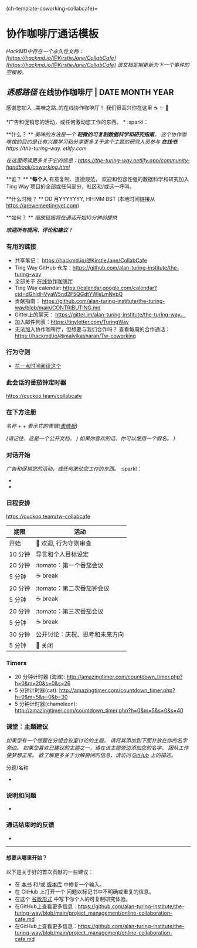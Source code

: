 (ch-template-coworking-collabcafe)=
# 协作咖啡厅通话模板

*HackMD中存在一个永久性文档： [https://hackmd.io/@KirstieJane/CollabCafe](https://hackmd.io/@KirstieJane/CollabCafe) 该文档定期更新为下一个事件的空模板。*

## _诱惑路径_ 在线协作咖啡厅 | DATE MONTH YEAR

感谢您加入 _美味之路_的在线协作咖啡厅！ 我们很高兴你在这里 :coffee: :sparkles: :cake:

*广告和促销您的活动，或任何激动您工作的东西。 * :sparkl：

**什么？ ** *美味的方法是一个 **轻微的可复制数据科学和研究指南**。 这个协作咖啡馆的目的是让有兴趣学习和分享更多关于这个主题的研究人员参与 **在线书**: https://the-turing-way. etlify.com*

*在这里阅读更多关于它的信息：https://the-turing-way.netlify.app/community-handbook/coworking.html*

**谁？ ** ***每个人** 有意复制、道德规范， 欢迎和包容性强的数据科学和研究加入Ting Way 项目的全部或任何部分，社区和/或这一呼叫。</p>

**什么时候？ ** DD 月YYYYYYY, HH:MM BST (本地时间链接从 https://arewemeetingyet.com)

**如何？ ** *缩放链接将在通话开始10分钟前提供*

***欢迎所有提问、评论和建议！***

### 有用的链接

* 共享笔记： https://hackmd.io/@KirstieJane/CollabCafe
* Ting Way GitHub 仓库：https://github.com/alan-turing-institute/the-turing-way
* 全部关于 [在线协作咖啡厅](https://github.com/alan-turing-institute/the-turing-way/blob/main/project_management/online-collaboration-cafe.md)
* Ting Way calendar: https://calendar.google.com/calendar?cid=dGhldHVyaW5nd2F5QGdtYWlsLmNvbQ
* 贡献指南： https://github.com/alan-turing-institute/the-turing-way/blob/main/CONTRIBUTING.md
* Gitter上的聊天： https://gitter.im/alan-turing-institute/the-turing-way。
* 加入邮件列表：https://tinyletter.com/TuringWay
* 无法加入协作咖啡厅，但想要与我们合作吗？ 查看每周的合作通话：https://hackmd.io/@malvikasharan/Tw-coworking

### 行为守则

* [花一点时间阅读这个](https://github.com/alan-turing-institute/the-turing-way/blob/main/CODE_OF_CONDUCT.md)

### 此会话的番茄钟定时器
https://cuckoo.team/collabcafe

### 在下方注册
*名称 + <A fun Icebreaker> + 表示它的表情([表情板](https://github.com/ikatyang/emoji-cheat-sheet/blob/master/README.md))*

*(请记住，这是一个公开文档。 ) 如果你喜欢的话，你可以使用一个假名。 )*

### 对话开始

*广告和促销您的活动，或任何激动您工作的东西。* :sparkl：

*
*

### 日程安排

https://cuckoo.team/tw-collabcafe

| 期限    | 活动               |
| ----- | ---------------- |
| 开始    | 👋 欢迎, 行为守则审查     |
| 10 分钟 | 导言和个人目标设定        |
| 20 分钟 | :tomato：第一个番茄会议  |
| 5 分钟  | ☕ break          |
| 20 分钟 | :tomato：第二次番茄钟会议 |
| 5 分钟  | ☕ break          |
| 20 分钟 | :tomato：第三次番茄会议  |
| 5 分钟  | ☕ break          |
| 30 分钟 | 公开讨论：庆祝、思考和未来方向  |
| 5 分钟  | 👋 关闭             |

### Timers

* 20 分钟计时器 (海滩): http://amazingtimer.com/countdown_timer.php?h=0&m=20&s=0&s=26
* 5 分钟计时器(cat): http://amazingtimer.com/countdown_timer.php?h=0&m=5&s=0&b=30
* 5 分钟计时器(chameleon): http://amazingtimer.com/countdown_timer.php?h=0&m=5&s=0&s=40

### 课堂：主题建议

*如果您有一个想要在分组会议室讨论的主题， 请将其添加到下面并放在你的名字旁边。 如果您喜欢已建议的主题之一，请在该主题旁边添加您的名字。 团队工作使梦想正常。 欲了解更多关于分解房间的信息，请访问 [GitHub](https://github.com/alan-turing-institute/the-turing-way/blob/main/project_management/online-collaboration-cafe.md#breakout-rooms) 上的描述。*

分题/名称

*

### 说明和问题

*

### 通话结束时的反馈

*

----

#### 想要从哪里开始？

以下是关于好的首次贡献的一些建议：

- 在 [本书](https://the-turing-way.netlify.com) 和/或 [版本库](https://github.com/alan-turing-institute/the-turing-way) 中修复一个输入。
- 在 GitHub</a> 上打开一个 问题以标记书中不明确或重复的信息。
- 在这个 [谷歌形式](https://goo.gl/forms/akFqZEIy2kxAjfZW2) 中写下你个人的可复制研究体验。
- 在GitHub上查看更多信息：https://github.com/alan-turing-institute/the-turing-way/blob/main/project_management/online-collaboration-cafe.md
- 在GitHub上查看更多信息：https://github.com/alan-turing-institute/the-turing-way/blob/main/project_management/online-collaboration-cafe.md
